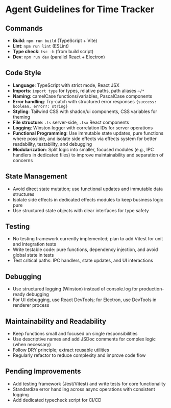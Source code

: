 # Agent Guidelines for Time Tracker

## Commands
- **Build**: `npm run build` (TypeScript + Vite)
- **Lint**: `npm run lint` (ESLint)
- **Type check**: `tsc -b` (from build script)
- **Dev**: `npm run dev` (parallel React + Electron)

## Code Style
- **Language**: TypeScript with strict mode, React JSX
- **Imports**: `import type` for types, relative paths, path aliases `~/*`
- **Naming**: camelCase functions/variables, PascalCase components
- **Error handling**: Try-catch with structured error responses `{success: boolean, error?: string}`
- **Styling**: Tailwind CSS with shadcn/ui components, CSS variables for theming
- **File structure**: `.ts` server-side, `.tsx` React components
- **Logging**: Winston logger with correlation IDs for server operations
- **Functional Programming**: Use immutable state updates, pure functions where possible, and isolate side effects via effects system for better readability, testability, and debugging
- **Modularization**: Split logic into smaller, focused modules (e.g., IPC handlers in dedicated files) to improve maintainability and separation of concerns

## State Management
- Avoid direct state mutation; use functional updates and immutable data structures
- Isolate side effects in dedicated effects modules to keep business logic pure
- Use structured state objects with clear interfaces for type safety

## Testing
- No testing framework currently implemented; plan to add Vitest for unit and integration tests
- Write testable code: pure functions, dependency injection, and avoid global state in tests
- Test critical paths: IPC handlers, state updates, and UI interactions

## Debugging
- Use structured logging (Winston) instead of console.log for production-ready debugging
- For UI debugging, use React DevTools; for Electron, use DevTools in renderer process

## Maintainability and Readability
- Keep functions small and focused on single responsibilities
- Use descriptive names and add JSDoc comments for complex logic (when necessary)
- Follow DRY principle; extract reusable utilities
- Regularly refactor to reduce complexity and improve code flow

## Pending Improvements
- Add testing framework (Jest/Vitest) and write tests for core functionality
- Standardize error handling across async operations with consistent logging
- Add dedicated typecheck script for CI/CD
